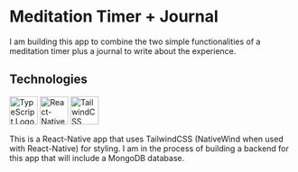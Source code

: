 # Meditation Timer + Journal

I am building this app to combine the two simple functionalities of a meditation timer plus a journal to write about the experience.

## Technologies

<img src="https://cdn.worldvectorlogo.com/logos/typescript.svg" alt="TypeScript Logo" width="50" height="50"/> <img src="https://cdn.worldvectorlogo.com/logos/react-native-1.svg" alt="React-Native Logo" width="50" height="50"/> <img src="https://cdn.worldvectorlogo.com/logos/tailwind-css-2.svg" alt="TailwindCSS Logo" width="50" height="50"/> 

This is a React-Native app that uses TailwindCSS (NativeWind when used with React-Native) for styling. I am in the process of building a backend for this app that will include a MongoDB database.

